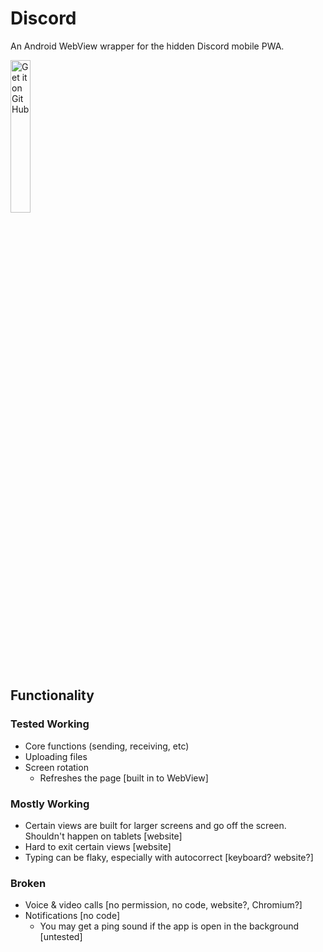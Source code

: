 # Discord

An Android WebView wrapper for the hidden Discord mobile PWA.

<a href="https://github.com/charles8191/discord/releases/latest"><img src="https://github.com/user-attachments/assets/57e315cc-e729-4a63-adf0-42f17508bb68" alt="Get it on GitHub" width="25%" height="25%"></img></a>


## Functionality

### Tested Working

- Core functions (sending, receiving, etc)
- Uploading files
- Screen rotation
  - Refreshes the page [built in to WebView]

### Mostly Working

- Certain views are built for larger screens and go off the screen. Shouldn't happen on tablets [website]
- Hard to exit certain views [website]
- Typing can be flaky, especially with autocorrect [keyboard? website?]

### Broken

- Voice & video calls [no permission, no code, website?, Chromium?]
- Notifications [no code]
  - You may get a ping sound if the app is open in the background [untested]
